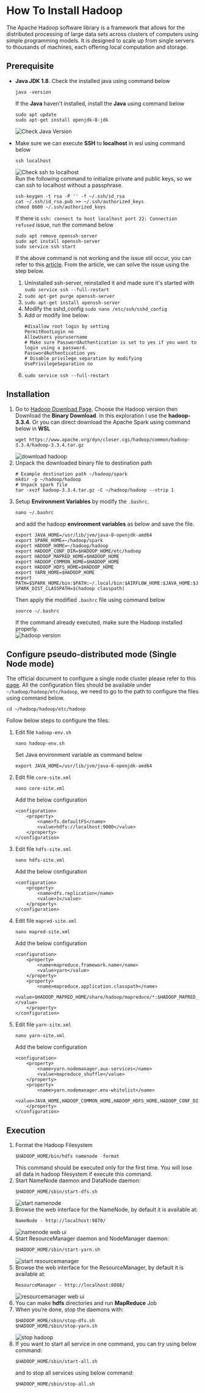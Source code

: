 # How To Install Hadoop
The Apache Hadoop software library is a framework that allows for the distributed processing of large data sets across clusters of computers using simple programming models. It is designed to scale up from single servers to thousands of machines, each offering local computation and storage.

## Prerequisite
- __Java JDK 1.8__. Check the installed java using command below
    ```
    java -version
    ```
    If the __Java__ haven't installed, install the __Java__ using command below
    ```
    sudo apt update
    sudo apt-get install openjdk-8-jdk
    ```
    ![Check Java Version](images/Screenshot1.png)</br>
- Make sure we can execute __SSH__ to __localhost__ in wsl using command below
    ```
    ssh localhost
    ```
    ![Check ssh to localhost](images/Screenshot2.png)</br>
    Run the following command to initialize private and public keys, so we can ssh to localhost without a passphrase.
    ```
    ssh-keygen -t rsa -P '' -f ~/.ssh/id_rsa
    cat ~/.ssh/id_rsa.pub >> ~/.ssh/authorized_keys
    chmod 0600 ~/.ssh/authorized_keys
    ```
    If there is `ssh: connect to host localhost port 22: Connection refused` issue, run the command below
    ```
    sudo apt remove openssh-server
    sudo apt install openssh-server
    sudo service ssh start
    ```
    If the above command is not working and the issue stil occur, you can refer to this [article](https://superuser.com/questions/1111591/how-can-i-ssh-into-bash-on-ubuntu-on-windows-10). From the article, we can solve the issue using the step below.

    1. Uninstalled ssh-server, reinstalled it and made sure it's started with `sudo service ssh --full-restart`
    2. `sudo apt-get purge openssh-server`
    3. `sudo apt-get install openssh-server`
    4. Modify the sshd_config `sudo nano /etc/ssh/sshd_config`
    5. Add or modify line below:
        ```
        #disallow root login by setting 
        PermitRootLogin no
        AllowUsers yourusername
        # Make sure PasswordAuthentication is set to yes if you want to login using a password.
        PasswordAuthentication yes
        # Disable privilege separation by modifying 
        UsePrivilegeSeparation no
        ```
    6. `sudo service ssh --full-restart`

## Installation
1. Go to [Hadoop Download Page](https://hadoop.apache.org/releases.html). Choose the Hadoop version then Download the __Binary Download__. In this exploration I use the __hadoop-3.3.4__. Or you can direct download the Apache Spark using command below in __WSL__
    ```
    wget https://www.apache.org/dyn/closer.cgi/hadoop/common/hadoop-3.3.4/hadoop-3.3.4.tar.gz
    ```
    ![download hadoop](images/Screenshot3.png)</br>
2. Unpack the downloaded binary file to destination path
    ```
    # Example destination path ~/hadoop/spark
    mkdir -p ~/hadoop/hadoop
    # Unpack spark file
    tar -xvzf hadoop-3.3.4.tar.gz -C ~/hadoop/hadoop --strip 1
    ```
3. Setup __Environment Variables__ by modify the `.bashrc`.
    ```
    nano ~/.bashrc
    ```
    and add the hadoop __environment variables__ as below and save the file.
    ```
    export JAVA_HOME=/usr/lib/jvm/java-8-openjdk-amd64
    export SPARK_HOME=~/hadoop/spark
    export HADOOP_HOME=~/hadoop/hadoop
    export HADOOP_CONF_DIR=$HADOOP_HOME/etc/hadoop
    export HADOOP_MAPRED_HOME=$HADOOP_HOME
    export HADOOP_COMMON_HOME=$HADOOP_HOME
    export HADOOP_HDFS_HOME=$HADOOP_HOME
    export YARN_HOME=$HADOOP_HOME
    export PATH=$SPARK_HOME/bin:$PATH:~/.local/bin:$AIRFLOW_HOME:$JAVA_HOME:$JAVA_HOME/bin:$HADOOP_HOME/bin:$HADOOP_HOME/sb>#export SPARK_DIST_CLASSPATH=$(hadoop classpath)
    ```
    Then apply the modified `.bashrc` file using command below
    ```
    source ~/.bashrc
    ```
    If the command already executed, make sure the Hadoop installed properly.</br>
    ![hadoop version](images/Screenshot4.png)</br>

## Configure pseudo-distributed mode (Single Node mode)
The official document to configure a single node cluster please refer to this [page](https://hadoop.apache.org/docs/r3.3.0/hadoop-project-dist/hadoop-common/SingleCluster.html#Pseudo-Distributed_OperationPseudo-Distributed_Operation).
All the configuration files should be available under `~/hadoop/hadoop/etc/hadoop`, we need to go to the path to configure the files using command below.
```
cd ~/hadoop/hadoop/etc/hadoop
```
Follow below steps to configure the files:
1. Edit file `hadoop-env.sh`
    ```
    nano hadoop-env.sh
    ```
    Set Java environment variable as command below
    ```
    export JAVA_HOME=/usr/lib/jvm/java-8-openjdk-amd64
    ```
2. Edit file `core-site.xml`
    ```
    nano core-site.xml
    ```
    Add the below configuration
    ```
    <configuration>
        <property>
            <name>fs.defaultFS</name>
            <value>hdfs://localhost:9000</value>
        </property>
    </configuration>
    ```
3. Edit file `hdfs-site.xml`
    ```
    nano hdfs-site.xml
    ```
    Add the below configuration
    ```
    <configuration>
        <property>
            <name>dfs.replication</name>
            <value>1</value>
        </property>
    </configuration>
    ```
4. Edit file `mapred-site.xml`
    ```
    nano mapred-site.xml
    ```
    Add the below configuration
    ```
    <configuration>
        <property>
            <name>mapreduce.framework.name</name>
            <value>yarn</value>
        </property>
        <property>
            <name>mapreduce.application.classpath</name>
            <value>$HADOOP_MAPRED_HOME/share/hadoop/mapreduce/*:$HADOOP_MAPRED_HOME/share/hadoop/mapreduce/lib/*</value>
        </property>
    </configuration>
    ```
5. Edit file `yarn-site.xml`
    ```
    nano yarn-site.xml
    ```
    Add the below configuration
    ```
    <configuration>
        <property>
            <name>yarn.nodemanager.aux-services</name>
            <value>mapreduce_shuffle</value>
        </property>
        <property>
            <name>yarn.nodemanager.env-whitelist</name>
            <value>JAVA_HOME,HADOOP_COMMON_HOME,HADOOP_HDFS_HOME,HADOOP_CONF_DIR,CLASSPATH_PREPEND_DISTCACHE,HADOOP_YARN_HOME,HADOOP_MAPRED_HOME</value>
        </property>
    </configuration>
    ```
## Execution
1. Format the Hadoop Filesystem
    ```
    $HADOOP_HOME/bin/hdfs namenode -format
    ```
    This command should be executed only for the first time. You will lose all data in hadoop filesystem if execute this command.
2. Start NameNode daemon and DataNode daemon:
    ```
    $HADOOP_HOME/sbin/start-dfs.sh
    ```
    ![start namenode](images/Screenshot5.png)</br>
3. Browse the web interface for the NameNode, by default it is available at:
    ```
    NameNode - http://localhost:9870/
    ```
    ![namenode web ui](images/Screenshot7.png)</br>
4. Start ResourceManager daemon and NodeManager daemon:
    ```
    $HADOOP_HOME/sbin/start-yarn.sh
    ```
    ![start resourcemanager](images/Screenshot6.png)</br>
5. Browse the web interface for the ResourceManager, by default it is available at:
    ```
    ResourceManager - http://localhost:8088/
    ```
    ![resourcemanager web ui](images/Screenshot8.png)</br>
6. You can make __hdfs__ directories and run __MapReduce__ Job
7. When you’re done, stop the daemons with:
    ```
    $HADOOP_HOME/sbin/stop-dfs.sh
    $HADOOP_HOME/sbin/stop-yarn.sh
    ```
    ![stop hadoop](images/Screenshot9.png)</br>
8. If you want to start all service in one command, you can try using below command:
    ```
    $HADOOP_HOME/sbin/start-all.sh
    ```
    and to stop all services using below command:
    ```
    $HADOOP_HOME/sbin/stop-all.sh
    ```
